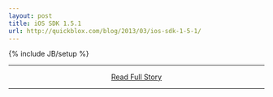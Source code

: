 ```yaml
---
layout: post
title: iOS SDK 1.5.1
url: http://quickblox.com/blog/2013/03/ios-sdk-1-5-1/
---
```

{% include JB/setup %}<p></p>
<hr /><p align='center'><a href="http://quickblox.com/blog/2013/03/ios-sdk-1-5-1/" style='padding:15px;'>Read Full Story</a></p><hr />
